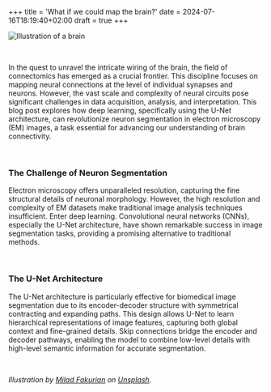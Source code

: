 +++
title = 'What if we could map the brain?'
date = 2024-07-16T18:19:40+02:00
draft = true
+++

![Illustration of a brain](/milad-fakurian-58Z17lnVS4U-unsplash.jpg)

&nbsp; 

In the quest to unravel the intricate wiring of the brain, the field of connectomics has emerged as a crucial frontier. This discipline focuses on mapping neural connections at the level of individual synapses and neurons. However, the vast scale and complexity of neural circuits pose significant challenges in data acquisition, analysis, and interpretation. This blog post explores how deep learning, specifically using the U-Net architecture, can revolutionize neuron segmentation in electron microscopy (EM) images, a task essential for advancing our understanding of brain connectivity.

&nbsp; 

### The Challenge of Neuron Segmentation
Electron microscopy offers unparalleled resolution, capturing the fine structural details of neuronal morphology. However, the high resolution and complexity of EM datasets make traditional image analysis techniques insufficient. Enter deep learning. Convolutional neural networks (CNNs), especially the U-Net architecture, have shown remarkable success in image segmentation tasks, providing a promising alternative to traditional methods.

&nbsp; 

### The U-Net Architecture
The U-Net architecture is particularly effective for biomedical image segmentation due to its encoder-decoder structure with symmetrical contracting and expanding paths. This design allows U-Net to learn hierarchical representations of image features, capturing both global context and fine-grained details. Skip connections bridge the encoder and decoder pathways, enabling the model to combine low-level details with high-level semantic information for accurate segmentation.




&nbsp; 

*Illustration by [Milad Fakurian](https://unsplash.com/@fakurian?utm_content=creditCopyText&utm_medium=referral&utm_source=unsplash) on [Unsplash](https://unsplash.com/photos/blue-and-green-peacock-feather-58Z17lnVS4U?utm_content=creditCopyText&utm_medium=referral&utm_source=unsplash).*